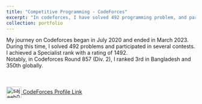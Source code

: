 ```yaml
---
title: "Competitive Programming - CodeForces"
excerpt: "In codeforces, I have solved 492 programming problem, and participated in several contests. <br/>Highest rating: 1492 (specialist) <img src='/images/CodeForces1.jpg'>"
collection: portfolio
---
```


My journey on Codeforces began in July 2020 and ended in March 2023. During this time, I solved 492 problems and participated in several contests. I achieved a Specialist rank with a rating of 1492. <br> Notably, in Codeforces Round 857 (Div. 2), I ranked 3rd in Bangladesh and 350th globally.

<br> <br>
<a href="https://codeforces.com/profile/sajeeb02" target="blank"><img align="center" src="https://raw.githubusercontent.com/rahuldkjain/github-profile-readme-generator/master/src/images/icons/Social/codeforces.svg" alt="sajeeb02" height="30" width="40" /> CodeForces Profile Link</a> 